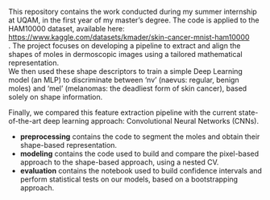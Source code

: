 This repository contains the work conducted during my summer internship at UQAM, in the first year of my master’s degree.
The code is applied to the HAM10000 dataset, available here: https://www.kaggle.com/datasets/kmader/skin-cancer-mnist-ham10000 <br/>
.
The project focuses on developing a pipeline to extract and align the shapes of moles in dermoscopic images using a tailored mathematical representation.<br/>
We then used these shape descriptors to train a simple Deep Learning model (an MLP) to discriminate between ‘nv’ (naevus: regular, benign moles) and ‘mel’ (melanomas: the deadliest form of skin cancer), based solely on shape information.<br/>

Finally, we compared this feature extraction pipeline with the current state-of-the-art deep learning approach: Convolutional Neural Networks (CNNs).<br/>

- **preprocessing** contains the code to segment the moles and obtain their shape-based representation.<br/>
- **modeling** contains the code used to build and compare the pixel-based approach to the shape-based approach, using a nested CV.<br/>
- **evaluation** contains the notebook used to build confidence intervals and perform statistical tests on our models, based on a bootstrapping approach. <br/>
